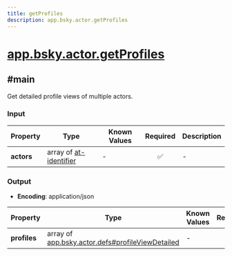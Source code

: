 ```yaml
---
title: getProfiles
description: app.bsky.actor.getProfiles
---
```


# [app.bsky.actor.getProfiles](https://github.com/myConsciousness/atproto.dart/blob/main/lexicons/app/bsky/actor/getProfiles.json)

## #main

Get detailed profile views of multiple actors.

### Input

| Property | Type | Known Values | Required | Description |
| --- | --- | --- | :---: | --- |
| **actors** | array of [at-identifier](https://atproto.com/specs/lexicon#at-identifier) | - | ✅ | - |

### Output

- **Encoding**: application/json

| Property | Type | Known Values | Required | Description |
| --- | --- | --- | :---: | --- |
| **profiles** | array of [app.bsky.actor.defs#profileViewDetailed](../../../../lexicons/app/bsky/actor/defs.md#profileviewdetailed) | - | ✅ | - |
